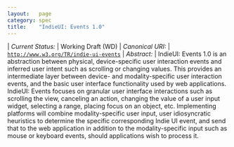 ```yaml
---
layout:   page
category: spec
title:    "IndieUI: Events 1.0"
---
```


| *Current Status:* | Working Draft (WD)
| *Canonical URI:* | [`http://www.w3.org/TR/indie-ui-events`](http://www.w3.org/TR/indie-ui-events)
| *Abstract:* | IndieUI: Events 1.0 is an abstraction between physical, device-specific user interaction events and inferred user intent such as scrolling or changing values. This provides an intermediate layer between device- and modality-specific user interaction events, and the basic user interface functionality used by web applications. IndieUI: Events focuses on granular user interface interactions such as scrolling the view, canceling an action, changing the value of a user input widget, selecting a range, placing focus on an object, etc. Implementing platforms will combine modality-specific user input, user idiosyncratic heuristics to determine the specific corresponding Indie UI event, and send that to the web application in addition to the modality-specific input such as mouse or keyboard events, should applications wish to process it.